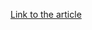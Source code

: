 [Link to the article](https://thehackernews.com/2025/01/cisa-flags-critical-flaws-in-mitel-and.html)
